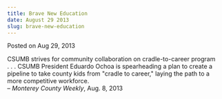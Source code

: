 ```yaml
---
title: Brave New Education
date: August 29 2013
slug: brave-new-education
---
```





<span class="date">Posted on Aug 29, 2013    </span>
<p>CSUMB strives for community collaboration on cradle-to-career
program<br>
. . . CSUMB President Eduardo Ochoa is spearheading a plan to
create a pipeline to take county kids from &quot;cradle to career,&quot;
laying the path to a more competitive workforce.<br>
&#x2013; <em>Monterey County Weekly</em>, Aug. 8, 2013</br></br></p>





